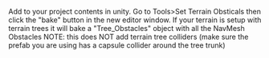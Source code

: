 Add to your project contents in unity. 
Go to Tools>Set Terrain Obsticals then click the "bake" button in the new editor window.
If your terrain is setup with terrain trees it will bake a "Tree_Obstacles" object with all the NavMesh Obstacles
NOTE: this does NOT add terrain tree colliders (make sure the prefab you are using has a capsule collider around the tree trunk)
